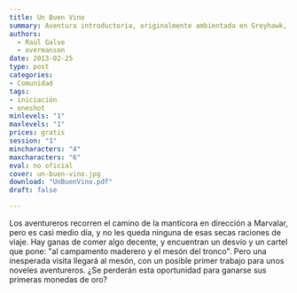 ```yaml
---
title: Un Buen Vino
summary: Aventura introductoria, originalmente ambientada en Greyhawk, adaptada a Aventuras en la Marca del Este.
authors:
  - Raúl Galve
  - overmanson
date: 2013-02-25
type: post
categories:
- Comunidad
tags:
- iniciación
- oneshot
minlevels: "1"
maxlevels: "1"
prices: gratis
session: "1"
mincharacters: "4"
maxcharacters: "6"
eval: no oficial
cover: un-buen-vino.jpg
download: "UnBuenVino.pdf"
draft: false

---
```


Los aventureros recorren el camino de la mantícora en dirección a Marvalar, pero es casi medio día, y no les queda ninguna de esas secas raciones de viaje. Hay ganas de comer algo decente, y encuentran un desvío y un cartel que pone: "al campamento maderero y el mesón del tronco". Pero una inesperada visita llegará al mesón, con un posible primer trabajo para unos noveles aventureros. ¿Se perderán esta oportunidad para ganarse sus primeras monedas de oro?
